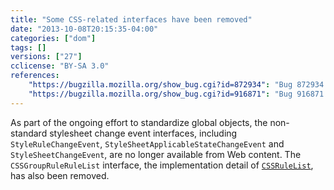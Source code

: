 ```yaml
---
title: "Some CSS-related interfaces have been removed"
date: "2013-10-08T20:15:35-04:00"
categories: ["dom"]
tags: []
versions: ["27"]
cclicense: "BY-SA 3.0"
references:
    "https://bugzilla.mozilla.org/show_bug.cgi?id=872934": "Bug 872934 – convert style sheet change event interfaces to Web IDL and stick [NoInterfaceObject] on them"
    "https://bugzilla.mozilla.org/show_bug.cgi?id=916871": "Bug 916871 – Remove classinfo bits for CSSGroupRuleRuleList"
---
```

As part of the ongoing effort to standardize global objects, the non-standard stylesheet change event interfaces, including `StyleRuleChangeEvent`, `StyleSheetApplicableStateChangeEvent` and `StyleSheetChangeEvent`, are no longer available from Web content. The `CSSGroupRuleRuleList` interface, the implementation detail of [`CSSRuleList`](https://developer.mozilla.org/en-US/docs/Web/API/CSSRuleList), has also been removed.
